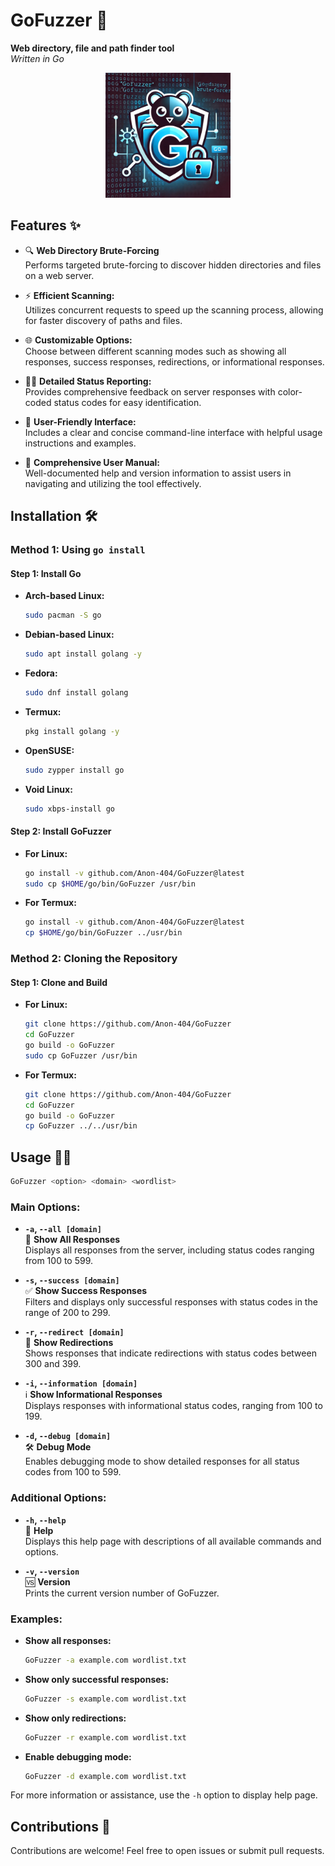 # GoFuzzer 🔎
**Web directory, file and path finder tool**  
*Written in Go*

<div align="center">
  <img src="https://raw.githubusercontent.com/Anon-404/My-assets/main/GoFuzzer/GoFuzzer.jpg" alt="GoFuzzer Logo" width="200"/>
</div>

## Features ✨

- 🔍 **Web Directory Brute-Forcing**  
  Performs targeted brute-forcing to discover hidden directories and files on a web server.

- ⚡ **Efficient Scanning:**  
  Utilizes concurrent requests to speed up the scanning process, allowing for faster discovery of paths and files.

- 🌐 **Customizable Options:**  
  Choose between different scanning modes such as showing all responses, success responses, redirections, or informational responses.

- 🕵️‍♂️ **Detailed Status Reporting:**  
  Provides comprehensive feedback on server responses with color-coded status codes for easy identification.

- 🎯 **User-Friendly Interface:**  
  Includes a clear and concise command-line interface with helpful usage instructions and examples.

- 📖 **Comprehensive User Manual:**  
  Well-documented help and version information to assist users in navigating and utilizing the tool effectively.

## Installation 🛠️

### Method 1: Using `go install`

#### Step 1: Install Go
- **Arch-based Linux:**
  ```bash
  sudo pacman -S go
  ```
- **Debian-based Linux:**
  ```bash
  sudo apt install golang -y
  ```
- **Fedora:**
  ```bash
  sudo dnf install golang
  ```
- **Termux:**
  ```bash
  pkg install golang -y
  ```

- **OpenSUSE:**
  ```bash
  sudo zypper install go
  ```
- **Void Linux:**
  ```bash
  sudo xbps-install go
  ```

#### Step 2: Install GoFuzzer 
- **For Linux:**
  ```bash
  go install -v github.com/Anon-404/GoFuzzer@latest
  sudo cp $HOME/go/bin/GoFuzzer /usr/bin
  ```
- **For Termux:**
  ```bash
  go install -v github.com/Anon-404/GoFuzzer@latest
  cp $HOME/go/bin/GoFuzzer ../usr/bin
  ```

### Method 2: Cloning the Repository

#### Step 1: Clone and Build
- **For Linux:**
  ```bash
  git clone https://github.com/Anon-404/GoFuzzer 
  cd GoFuzzer 
  go build -o GoFuzzer 
  sudo cp GoFuzzer /usr/bin
  ```
- **For Termux:**
  ```bash
  git clone https://github.com/Anon-404/GoFuzzer 
  cd GoFuzzer 
  go build -o GoFuzzer 
  cp GoFuzzer ../../usr/bin
  ```

## Usage 🧑‍💻

```bash
GoFuzzer <option> <domain> <wordlist>
```

### Main Options:

- **`-a`, `--all [domain]`**  
  🔗 **Show All Responses**  
  Displays all responses from the server, including status codes ranging from 100 to 599.

- **`-s`, `--success [domain]`**  
  ✅ **Show Success Responses**  
  Filters and displays only successful responses with status codes in the range of 200 to 299.

- **`-r`, `--redirect [domain]`**  
  🔄 **Show Redirections**  
  Shows responses that indicate redirections with status codes between 300 and 399.

- **`-i`, `--information [domain]`**  
  ℹ️ **Show Informational Responses**  
  Displays responses with informational status codes, ranging from 100 to 199.

- **`-d`, `--debug [domain]`**  
  🛠 **Debug Mode**  
  Enables debugging mode to show detailed responses for all status codes from 100 to 599.

### Additional Options:

- **`-h`, `--help`**  
  📝 **Help**  
  Displays this help page with descriptions of all available commands and options.

- **`-v`, `--version`**  
  🆚 **Version**  
  Prints the current version number of GoFuzzer.

### Examples:

- **Show all responses:**
  ```bash
  GoFuzzer -a example.com wordlist.txt
  ```

- **Show only successful responses:**
  ```bash
  GoFuzzer -s example.com wordlist.txt
  ```

- **Show only redirections:**
  ```bash
  GoFuzzer -r example.com wordlist.txt
  ```

- **Enable debugging mode:**
  ```bash
  GoFuzzer -d example.com wordlist.txt
  ```

For more information or assistance, use the `-h` option to display help page.


## Contributions 🤝
Contributions are welcome! Feel free to open issues or submit pull requests.
